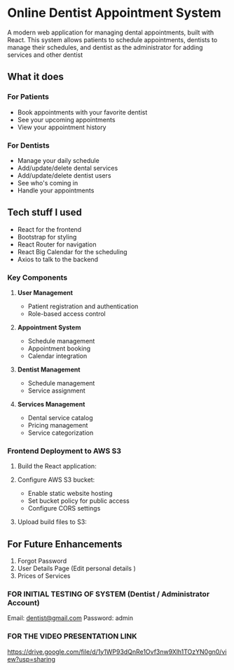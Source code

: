# Online Dentist Appointment System

A modern web application for managing dental appointments, built with React. This system allows patients to schedule appointments, dentists to manage their schedules, and dentist as the administrator for adding services and other dentist

## What it does

### For Patients
- Book appointments with your favorite dentist
- See your upcoming appointments
- View your appointment history

### For Dentists
- Manage your daily schedule
- Add/update/delete dental services
- Add/update/delete dentist users
- See who's coming in
- Handle your appointments

## Tech stuff I used

- React for the frontend
- Bootstrap for styling
- React Router for navigation
- React Big Calendar for the scheduling
- Axios to talk to the backend

### Key Components
1. **User Management**
   - Patient registration and authentication
   - Role-based access control

2. **Appointment System**
   - Schedule management
   - Appointment booking
   - Calendar integration

3. **Dentist Management**
   - Schedule management
   - Service assignment

4. **Services Management**
   - Dental service catalog
   - Pricing management
   - Service categorization


### Frontend Deployment to AWS S3
1. Build the React application:

2. Configure AWS S3 bucket:
   - Enable static website hosting
   - Set bucket policy for public access
   - Configure CORS settings

3. Upload build files to S3:

## For Future Enhancements
1. Forgot Password
2. User Details Page (Edit personal details )
3. Prices of Services

### FOR INITIAL TESTING OF SYSTEM (Dentist / Administrator Account)
Email: dentist@gmail.com
Password: admin

### FOR THE VIDEO PRESENTATION LINK
https://drive.google.com/file/d/1y1WP93dQnRe1Ovf3nw9Xlh1TOzYN0gn0/view?usp=sharing